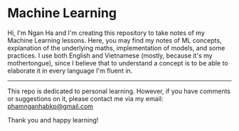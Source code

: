 # Machine Learning
Hi, I'm Ngan Ha and I'm creating this repository to take notes of my Machine Learning lessons. Here, you may find my notes of ML concepts, explanation of the underlying maths, implementation of models, and some practices. I use both English and Vietnamese (mostly, because it's my mothertongue), since I believe that to understand a concept is to be able to elaborate it in every language I'm fluent in.   
<hr>
     
This repo is dedicated to personal learning. However, if you have comments or suggestions on it, please contact me via my email: phamnganhabkp@gmail.com
    
Thank you and happy learning!